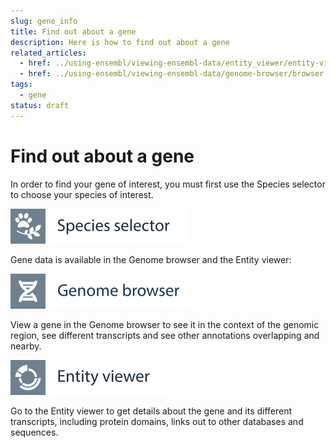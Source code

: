 ```yaml
---
slug: gene_info
title: Find out about a gene
description: Here is how to find out about a gene
related_articles:
  - href: ../using-ensembl/viewing-ensembl-data/entity_viewer/entity-viewer.md
  - href: ../using-ensembl/viewing-ensembl-data/genome-browser/browser.md
tags:
  - gene
status: draft
---
```


# Find out about a gene

In order to find your gene of interest, you must first use the Species selector to choose your species of interest.

![](../../img/id-species-selector.svg)

Gene data is available in the Genome browser and the Entity viewer:

![](../../img/id-genome-browser.svg)

View a gene in the Genome browser to see it in the context of the genomic region, see different transcripts and see other annotations overlapping and nearby.

![](../../img/id-entity-viewer.svg)

Go to the Entity viewer to get details about the gene and its different transcripts, including protein domains, links out to other databases and sequences.
